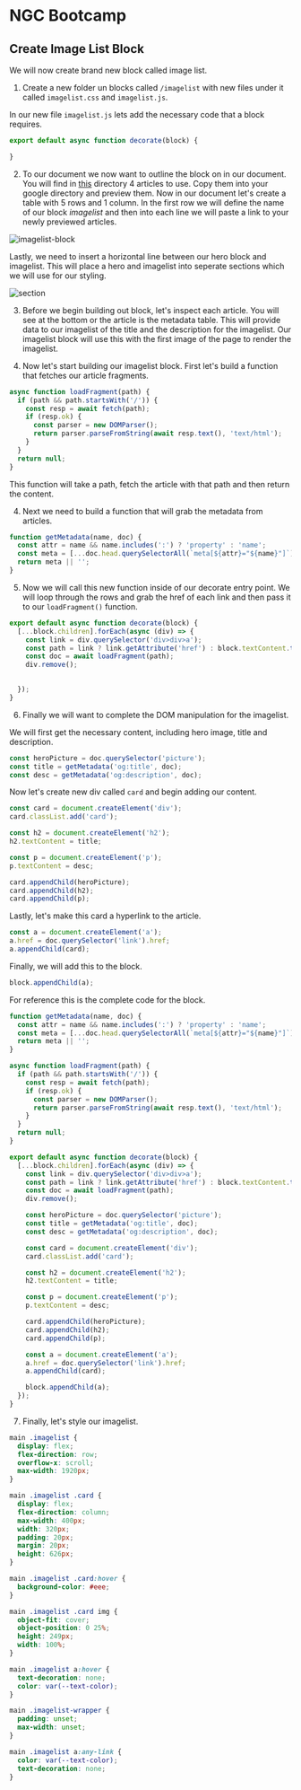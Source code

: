 # NGC Bootcamp

## Create Image List Block

We will now create brand new block called image list.  

1. Create a new folder un blocks called `/imagelist` with new files under it called `imagelist.css` and `imagelist.js`.

In our new file `imagelist.js` lets add the necessary code that a block requires.

```javascript
export default async function decorate(block) {

}
```
2.  To our document we now want to outline the block on in our document.  You will find in [this](https://drive.google.com/drive/folders/1eEVfGCjSto8oStG6IUZkgg7-YTojbSKD?usp=sharing) directory 4 articles to use.  Copy them into your google directory and preview them.  Now in our document let's create a table with 5 rows and 1 column.  In the first row we will define the name of our block *imagelist* and then into each line we will paste a link to your newly previewed articles.

![imagelist-block](./assets/imagelist-block.png)

Lastly, we need to insert a horizontal line between our hero block and imagelist.  This will place a hero and imagelist into seperate sections which we will use for our styling.

![section](./assets/hr.png)

3. Before we begin building out block, let's inspect each article.  You will see at the bottom or the article is the metadata table.  This will provide data to our imagelist of the title and the description for the imagelist.  Our imagelist block will use this with the first image of the page to render the imagelist.

4. Now let's start building our imagelist block.  First let's build a function that fetches our article fragments.

```javascript
async function loadFragment(path) {
  if (path && path.startsWith('/')) {
    const resp = await fetch(path);
    if (resp.ok) {
      const parser = new DOMParser();
      return parser.parseFromString(await resp.text(), 'text/html');
    }
  }
  return null;
}
```

This function will take a path, fetch the article with that path and then return the content.

4. Next we need to build a function that will grab the metadata from articles.

```javascript
function getMetadata(name, doc) {
  const attr = name && name.includes(':') ? 'property' : 'name';
  const meta = [...doc.head.querySelectorAll(`meta[${attr}="${name}"]`)].map((m) => m.content).join(', ');
  return meta || '';
}
```

5. Now we will call this new function inside of our decorate entry point.  We will loop through the rows and grab the href of each link and then pass it to our `loadFragment()` function.

```javascript
export default async function decorate(block) {
  [...block.children].forEach(async (div) => {
    const link = div.querySelector('div>div>a');
    const path = link ? link.getAttribute('href') : block.textContent.trim();
    const doc = await loadFragment(path);
    div.remove();

    
  });
}
```

6. Finally we will want to complete the DOM manipulation for the imagelist.  

We will first get the necessary content, including hero image, title and description.

```javascript
const heroPicture = doc.querySelector('picture');
const title = getMetadata('og:title', doc);
const desc = getMetadata('og:description', doc);
```

Now let's create new div called `card` and begin adding our content.

```javascript
const card = document.createElement('div');
card.classList.add('card');

const h2 = document.createElement('h2');
h2.textContent = title;

const p = document.createElement('p');
p.textContent = desc;

card.appendChild(heroPicture);
card.appendChild(h2);
card.appendChild(p);
```

Lastly, let's make this card a hyperlink to the article.

```javascript
const a = document.createElement('a');  
a.href = doc.querySelector('link').href;
a.appendChild(card);
```

Finally, we will add this to the block.

```javascript
block.appendChild(a);
```

For reference this is the complete code for the block.

```javascript
function getMetadata(name, doc) {
  const attr = name && name.includes(':') ? 'property' : 'name';
  const meta = [...doc.head.querySelectorAll(`meta[${attr}="${name}"]`)].map((m) => m.content).join(', ');
  return meta || '';
}

async function loadFragment(path) {
  if (path && path.startsWith('/')) {
    const resp = await fetch(path);
    if (resp.ok) {
      const parser = new DOMParser();
      return parser.parseFromString(await resp.text(), 'text/html');
    }
  }
  return null;
}

export default async function decorate(block) {
  [...block.children].forEach(async (div) => {
    const link = div.querySelector('div>div>a');
    const path = link ? link.getAttribute('href') : block.textContent.trim();
    const doc = await loadFragment(path);
    div.remove();

    const heroPicture = doc.querySelector('picture');
    const title = getMetadata('og:title', doc);
    const desc = getMetadata('og:description', doc);

    const card = document.createElement('div');
    card.classList.add('card');

    const h2 = document.createElement('h2');
    h2.textContent = title;

    const p = document.createElement('p');
    p.textContent = desc;

    card.appendChild(heroPicture);
    card.appendChild(h2);
    card.appendChild(p);

    const a = document.createElement('a');  
    a.href = doc.querySelector('link').href;
    a.appendChild(card);

    block.appendChild(a);
  });
}
```

7. Finally, let's style our imagelist.

```css
main .imagelist {
  display: flex;
  flex-direction: row;
  overflow-x: scroll;
  max-width: 1920px;
}

main .imagelist .card {
  display: flex;
  flex-direction: column;
  max-width: 400px;
  width: 320px;
  padding: 20px;
  margin: 20px;
  height: 626px;
}

main .imagelist .card:hover {
  background-color: #eee;
}

main .imagelist .card img {
  object-fit: cover;
  object-position: 0 25%;
  height: 249px;
  width: 100%;
}

main .imagelist a:hover {
  text-decoration: none;
  color: var(--text-color);
}

main .imagelist-wrapper {
  padding: unset;
  max-width: unset;
}

main .imagelist a:any-link {
  color: var(--text-color);
  text-decoration: none;
}
```
